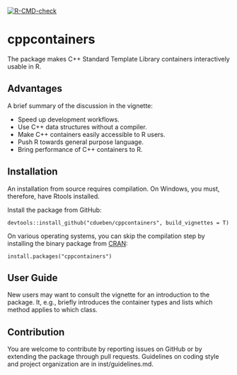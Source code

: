 <!-- badges: start -->
[![R-CMD-check](https://github.com/cdueben/cppcontainers/actions/workflows/R-CMD-check.yaml/badge.svg)](https://github.com/cdueben/cppcontainers/actions/workflows/R-CMD-check.yaml)
<!-- badges: end -->

# cppcontainers

The package makes C++ Standard Template Library containers interactively usable in R.

## Advantages

A brief summary of the discussion in the vignette:
- Speed up development workflows.
- Use C++ data structures without a compiler.
- Make C++ containers easily accessible to R users.
- Push R towards general purpose language.
- Bring performance of C++ containers to R.

## Installation

An installation from source requires compilation. On Windows, you must, therefore, have Rtools installed.

Install the package from GitHub:
```
devtools::install_github("cdueben/cppcontainers", build_vignettes = T)
```

On various operating systems, you can skip the compilation step by installing the binary package from 
[CRAN](https://CRAN.R-project.org/package=cppcontainers):
```
install.packages("cppcontainers")
```

## User Guide

New users may want to consult the vignette for an introduction to the package. It, e.g., briefly introduces the container types and lists which method 
applies to which class.

## Contribution

You are welcome to contribute by reporting issues on GitHub or by extending the package through pull requests. Guidelines on coding style and project 
organization are in inst/guidelines.md.
